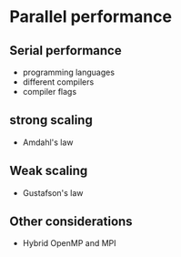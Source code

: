 # Parallel performance

## Serial performance
-   programming languages
-   different compilers
-   compiler flags


## strong scaling
- Amdahl's law


## Weak scaling
- Gustafson's law

## Other considerations
- Hybrid OpenMP and MPI
